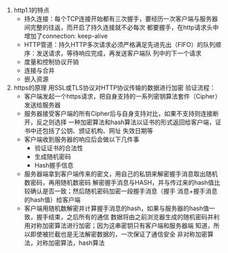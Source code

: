 1. http1.1的特点
    - 持久连接：每个TCP连接开始都有三次握手，要经历一次客户端与服务器间完整的往返，而开启了持久连接就不必每次
    都要握手，在http请求头中增加了connection: keep-alive
    - HTTP管道：持久HTTP多次请求必须严格满足先进先出（FIFO）的队列顺序：发送请求，等待响应完成，再发送客户端队
    列中的下一个请求
    - 度量和控制协议开销
    - 连接与合并
    - 嵌入资源
2. https的原理
用SSL或TLS协议对HTTP协议传输的数据进行加密
验证流程：
    - 客户端发起一个https请求，把自身支持的一系列密钥算法套件（Cipher）发送给服务器
    - 服务器接受客户端的所有Cipher后与自身支持对比，如果不支持则连接断开，反之则选择
    一种加密算法和hash算法以证书的形式返回给客户端，证书中还包括了公钥、颁证机构、网址
    失效日期等
    - 客户端收到服务器的响应后会做以下几件事
        - 验证证书的合法性
        - 生成随机密码
        - Hash握手信息
    - 服务器端拿到客户端传来的密文，用自己的私钥来解密握手消息取出随机数密码，再用随机数密码
    解密握手消息与HASH，并与传过来的hash值比较确认是否一致；然后随机密码加密一段握手消息（握手
    消息+握手消息的hash值）给客户端
    - 客户端用随机数解密并计算握手消息的hash，如果与服务器的hash值一致，握手结束，之后所有的通信
    数据将由之前浏览器生成的随机密码并利用对称加密算法进行加密；因为这串密钥只有客户端和服务器端
    知道，所以即使被拦截也是无法解密数据的，一次保证了通信安全
    非对称加密算法，对称加密算法，hash算法